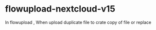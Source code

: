 # flowupload-nextcloud-v15
In flowupload , When upload duplicate file to crate copy of file or replace
